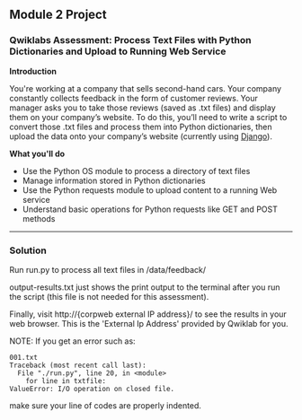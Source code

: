 ## Module 2 Project

### Qwiklabs Assessment: Process Text Files with Python Dictionaries and Upload to Running Web Service

**Introduction**

You're working at a company that sells second-hand cars. Your company constantly collects feedback in the form of customer reviews. Your manager asks you to take those reviews (saved as .txt files) and display them on your company’s website. To do this, you’ll need to write a script to convert those .txt files and process them into Python dictionaries, then upload the data onto your company’s website (currently using [Django](https://www.djangoproject.com/)).

**What you'll do**

- Use the Python OS module to process a directory of text files 
- Manage information stored in Python dictionaries
- Use the Python requests module to upload content to a running Web service
- Understand basic operations for Python requests like GET and POST methods 

---

### Solution

Run run.py to process all text files in /data/feedback/

output-results.txt just shows the print output to the terminal after you run the script (this file is not needed for this assessment).

Finally, visit http://{corpweb external IP address}/ to see the results in your web browser. This is the 'External Ip Address' provided by Qwiklab for you.

NOTE: If you get an error such as:
```
001.txt
Traceback (most recent call last):
  File "./run.py", line 20, in <module>
    for line in txtfile:
ValueError: I/O operation on closed file.
```
make sure your line of codes are properly indented.
